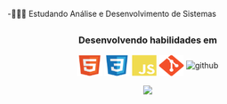 -‍👨‍💻🚀 Estudando Análise e Desenvolvimento de Sistemas


<h2></h2>


<h3 align="center" color="red">Desenvolvendo habilidades em</h3>
<div align="center">
  <img align="center" alt="HTML" height="38" width="45" src="https://raw.githubusercontent.com/devicons/devicon/master/icons/html5/html5-original.svg">
  <img align="center" alt="CSS" height="38" width="45" src="https://raw.githubusercontent.com/devicons/devicon/master/icons/css3/css3-original.svg">
  <img align="center" alt="Js" height="38" width="45" src="https://raw.githubusercontent.com/devicons/devicon/master/icons/javascript/javascript-plain.svg">
  <img align="center" alt="git" height="38" width="45" src="https://raw.githubusercontent.com/devicons/devicon/master/icons/git/git-original.svg">
  <img align="center" alt="github" height="38" width="45" src="https://raw.githubusercontent.com/jmnote/z-icons/master/svg/github.svg">
</div> <br>


<div align="center">
  <a href="https://www.linkedin.com/in/wendeloliveiradev/" target="_blank"><img src="https://img.shields.io/badge/-LinkedIn-%230077B5?style=for-the-badge&logo=linkedin&logoColor=white" target="_blank"></a> 
 </div>
